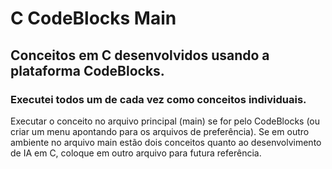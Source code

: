 # C CodeBlocks Main
## Conceitos em C desenvolvidos usando a plataforma CodeBlocks.
### Executei todos um de cada vez como conceitos individuais.
Executar o conceito no arquivo principal (main) se for pelo CodeBlocks (ou criar um menu apontando para os arquivos de preferência).
Se em outro ambiente no arquivo main estão dois conceitos quanto ao desenvolvimento de IA em C, coloque em outro arquivo para futura referência.
